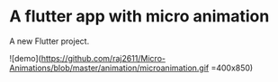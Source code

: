 # A flutter app with micro animation

A new Flutter project.

![demo](https://github.com/raj2611/Micro-Animations/blob/master/animation/microanimation.gif =400x850)

